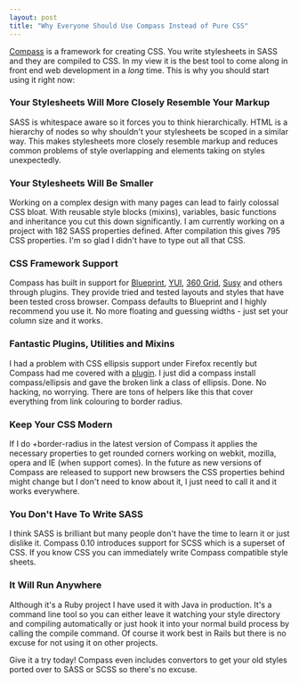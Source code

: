 ```yaml
---
layout: post
title: "Why Everyone Should Use Compass Instead of Pure CSS"
---
```

[Compass](http://compass-style.org/) is a framework for creating CSS. You write stylesheets in SASS and they are compiled to CSS. In my view it is the best tool to come along in front end web development in a *long* time. This is why you should start using it right now:

### Your Stylesheets Will More Closely Resemble Your Markup

SASS is whitespace aware so it forces you to think hierarchically. HTML is a hierarchy of nodes so why shouldn't your stylesheets be scoped in a similar way. This makes stylesheets more closely resemble markup and reduces common problems of style overlapping and elements taking on styles unexpectedly.

### Your Stylesheets Will Be Smaller

Working on a complex design with many pages can lead to fairly colossal CSS bloat. With reusable style blocks (mixins), variables, basic functions and inheritance you cut this down significantly. I am currently working on a project with 182 SASS properties defined. After compilation this gives 795 CSS properties. I'm so glad I didn't have to type out all that CSS.

### CSS Framework Support

Compass has built in support for [Blueprint](http://blueprintcss.org/), [YUI](http://developer.yahoo.com/yui/grids/), [360 Grid](http://960.gs/), [Susy](http://www.oddbird.net/susy/) and others through plugins. They provide tried and tested layouts and styles that have been tested cross browser. Compass defaults to Blueprint and I highly recommend you use it. No more floating and guessing widths - just set your column size and it works.

### Fantastic Plugins, Utilities and Mixins

I had a problem with CSS ellipsis support under Firefox recently but Compass had me covered with a [plugin](http://compass-style.org/docs/reference/compass/utilities/text/ellipsis/). I just did a compass install compass/ellipsis and gave the broken link a class of ellipsis. Done. No hacking, no worrying. There are tons of helpers like this that cover everything from link colouring to border radius.

### Keep Your CSS Modern

If I do +border-radius in the latest version of Compass it applies the necessary properties to get rounded corners working on webkit, mozilla, opera and IE (when support comes). In the future as new versions of Compass are released to support new browsers the CSS properties behind might change but I don't need to know about it, I just need to call it and it works everywhere.

### You Don't Have To Write SASS

I think SASS is brilliant but many people don't have the time to learn it or just dislike it. Compass 0.10 introduces support for SCSS which is a superset of CSS. If you know CSS you can immediately write Compass compatible style sheets.

### It Will Run Anywhere

Although it's a Ruby project I have used it with Java in production. It's a command line tool so you can either leave it watching your style directory and compiling automatically or just hook it into your normal build process by calling the compile command. Of course it work best in Rails but there is no excuse for not using it on other projects.

Give it a try today! Compass even includes convertors to get your old styles ported over to SASS or SCSS so there's no excuse.